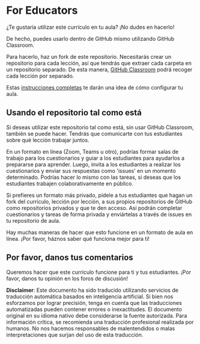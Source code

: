# For Educators

¿Te gustaría utilizar este currículo en tu aula? ¡No dudes en hacerlo!

De hecho, puedes usarlo dentro de GitHub mismo utilizando GitHub Classroom.

Para hacerlo, haz un fork de este repositorio. Necesitarás crear un repositorio para cada lección, así que tendrás que extraer cada carpeta en un repositorio separado. De esta manera, [GitHub Classroom](https://classroom.github.com/classrooms) podrá recoger cada lección por separado.

Estas [instrucciones completas](https://github.blog/2020-03-18-set-up-your-digital-classroom-with-github-classroom/) te darán una idea de cómo configurar tu aula.

## Usando el repositorio tal como está

Si deseas utilizar este repositorio tal como está, sin usar GitHub Classroom, también se puede hacer. Tendrás que comunicarte con tus estudiantes sobre qué lección trabajar juntos.

En un formato en línea (Zoom, Teams u otro), podrías formar salas de trabajo para los cuestionarios y guiar a los estudiantes para ayudarlos a prepararse para aprender. Luego, invita a los estudiantes a realizar los cuestionarios y enviar sus respuestas como 'issues' en un momento determinado. Podrías hacer lo mismo con las tareas, si deseas que los estudiantes trabajen colaborativamente en público.

Si prefieres un formato más privado, pídele a tus estudiantes que hagan un fork del currículo, lección por lección, a sus propios repositorios de GitHub como repositorios privados y que te den acceso. Así podrán completar cuestionarios y tareas de forma privada y enviártelas a través de issues en tu repositorio de aula.

Hay muchas maneras de hacer que esto funcione en un formato de aula en línea. ¡Por favor, háznos saber qué funciona mejor para ti!

## Por favor, danos tus comentarios

Queremos hacer que este currículo funcione para ti y tus estudiantes. ¡Por favor, danos tu opinión en los foros de discusión!

**Disclaimer**: 
Este documento ha sido traducido utilizando servicios de traducción automática basados en inteligencia artificial. Si bien nos esforzamos por lograr precisión, tenga en cuenta que las traducciones automatizadas pueden contener errores o inexactitudes. El documento original en su idioma nativo debe considerarse la fuente autorizada. Para información crítica, se recomienda una traducción profesional realizada por humanos. No nos hacemos responsables de malentendidos o malas interpretaciones que surjan del uso de esta traducción.